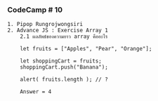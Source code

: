 ### CodeCamp # 10
    1. Pipop Rungrojwongsiri
    2. Advance JS : Exercise Array 1
        2.1 ผลลัพธ์ของความยาว array คืออะไร

        let fruits = ["Apples", "Pear", "Orange"];

        let shoppingCart = fruits;
        shoppingCart.push("Banana");

        alert( fruits.length ); // ?

        Answer = 4